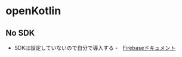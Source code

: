 # openKotlin

## No SDK
- SDKは設定していないので自分で導入する
  -　[Firebaseドキュメント](https://firebase.google.com/docs/analytics/get-started?platform=android&hl=ja)
